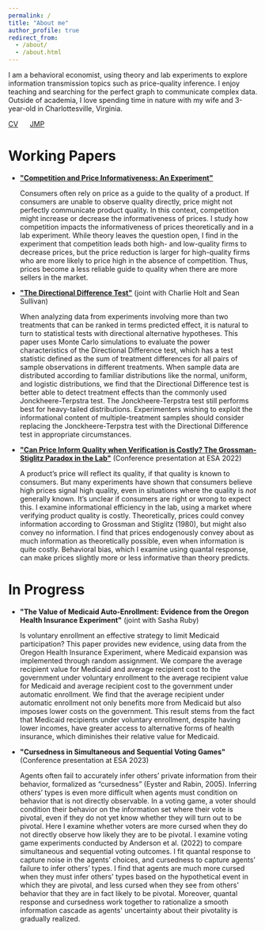 ```yaml
---
permalink: /
title: "About me"
author_profile: true
redirect_from: 
  - /about/
  - /about.html
---
```


I am a behavioral economist, using theory and lab experiments to explore information transmission topics such as price-quality inference. I enjoy teaching and searching for the perfect graph to communicate complex data. Outside of academia, I love spending time in nature with my wife and 3-year-old in Charlottesville, Virginia.

[CV](../files/cv.pdf) &nbsp;&nbsp;&nbsp;&nbsp; [JMP](../files/jmp.pdf)

Working Papers
======
* [**"Competition and Price Informativeness: An Experiment"**](../files/jmp.pdf)

  Consumers often rely on price as a guide to the quality of a product. If consumers are unable to observe quality directly, price might not perfectly communicate product quality. In this context, competition might increase or decrease the informativeness of prices. I study how competition impacts the informativeness of prices theoretically and in a lab experiment. While theory leaves the question open, I find in the experiment that competition leads both high- and low-quality firms to decrease prices, but the price reduction is larger for high-quality firms who are more likely to price high in the absence of competition. Thus, prices become a less reliable guide to quality when there are more sellers in the market.
  
* [**"The Directional Difference Test"**](../files/ddt.pdf) (joint with Charlie Holt and Sean Sullivan)

  When analyzing data from experiments involving more than two treatments that can be ranked in terms predicted effect, it is natural to turn to statistical tests with directional alternative hypotheses. This paper uses Monte Carlo simulations to evaluate the power characteristics of the Directional Difference test, which has a test statistic defined as the sum of treatment differences for all pairs of sample observations in different treatments. When sample data are distributed according to familiar distributions like the normal, uniform, and logistic distributions, we find that the Directional Difference test is better able to detect treatment effects than the commonly used Jonckheere-Terpstra test. The Jonckheere-Terpstra test still performs best for heavy-tailed distributions. Experimenters wishing to exploit the informational content of multiple-treatment samples should consider replacing the Jonckheere-Terpstra test with the Directional Difference test in appropriate circumstances.

* [**"Can Price Inform Quality when Verification is Costly? The Grossman-Stiglitz Paradox in the Lab"**](../files/priceinf.pdf)  (Conference presentation at ESA 2022)

  A product’s price will reflect its quality, if that quality is known to consumers. But many experiments have shown that consumers believe high prices signal high quality, even in situations where the quality is *not* generally known. It’s unclear if consumers are right or wrong to expect this. I examine informational efficiency in the lab, using a market where verifying product quality is costly. Theoretically, prices could convey information according to Grossman and Stiglitz (1980), but might also convey no information. I find that prices endogenously convey about as much information as theoretically possible, even when information is quite costly. Behavioral bias, which I examine using quantal response, can make prices slightly more or less informative than theory predicts.

In Progress
======
* **"The Value of Medicaid Auto-Enrollment: Evidence from the Oregon Health Insurance Experiment"** (joint with Sasha Ruby)

  Is voluntary enrollment an effective strategy to limit Medicaid participation? This paper provides new evidence, using data from the Oregon Health Insurance Experiment, where Medicaid expansion was implemented through random assignment. We compare the average recipient value for Medicaid and average recipient cost to the government under voluntary enrollment to the average recipient value for Medicaid and average recipient cost to the government under automatic enrollment. We find that the average recipient under automatic enrollment not only benefits more from Medicaid but also imposes lower costs on the government. This result stems from the fact that Medicaid recipients under voluntary enrollment, despite having lower incomes, have greater access to alternative forms of health insurance, which diminishes their relative value for Medicaid.

* **"Cursedness in Simultaneous and Sequential Voting Games"** (Conference presentation at ESA 2023)

  Agents often fail to accurately infer others’ private information from their behavior, formalized as “cursedness” (Eyster and Rabin, 2005). Inferring others’ types is even more difficult when agents must condition on behavior that is not directly observable. In a voting game, a voter should condition their behavior on the information set where their vote is pivotal, even if they do not yet know whether they will turn out to be pivotal. Here I examine whether voters are more cursed when they do not directly observe how likely they are to be pivotal. I examine voting game experiments conducted by Anderson et al. (2022) to compare simultaneous and sequential voting outcomes. I fit quantal response to capture noise in the agents’ choices, and cursedness to capture agents’ failure to infer others’ types. I find that agents are much more cursed when they must infer others' types based on the hypothetical event in which they are pivotal, and less cursed when they see from others' behavior that they are in fact likely to be pivotal. Moreover, quantal response and cursedness work together to rationalize a smooth information cascade as agents' uncertainty about their pivotality is gradually realized.


